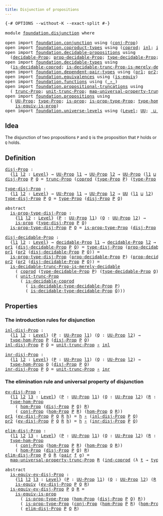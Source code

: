 ```yaml
---
title: Disjunction of propositions
---
```


<pre class="Agda"><a id="53" class="Symbol">{-#</a> <a id="57" class="Keyword">OPTIONS</a> <a id="65" class="Pragma">--without-K</a> <a id="77" class="Pragma">--exact-split</a> <a id="91" class="Symbol">#-}</a>

<a id="96" class="Keyword">module</a> <a id="103" href="foundation.disjunction.html" class="Module">foundation.disjunction</a> <a id="126" class="Keyword">where</a>

<a id="133" class="Keyword">open</a> <a id="138" class="Keyword">import</a> <a id="145" href="foundation.conjunction.html" class="Module">foundation.conjunction</a> <a id="168" class="Keyword">using</a> <a id="174" class="Symbol">(</a><a id="175" href="foundation.conjunction.html#706" class="Function">conj-Prop</a><a id="184" class="Symbol">)</a>
<a id="186" class="Keyword">open</a> <a id="191" class="Keyword">import</a> <a id="198" href="foundation.coproduct-types.html" class="Module">foundation.coproduct-types</a> <a id="225" class="Keyword">using</a> <a id="231" class="Symbol">(</a><a id="232" href="foundation.coproduct-types.html#1182" class="Datatype">coprod</a><a id="238" class="Symbol">;</a> <a id="240" href="foundation.coproduct-types.html#1253" class="InductiveConstructor">inl</a><a id="243" class="Symbol">;</a> <a id="245" href="foundation.coproduct-types.html#1276" class="InductiveConstructor">inr</a><a id="248" class="Symbol">;</a> <a id="250" href="foundation.coproduct-types.html#1298" class="Function">ind-coprod</a><a id="260" class="Symbol">)</a>
<a id="262" class="Keyword">open</a> <a id="267" class="Keyword">import</a> <a id="274" href="foundation.decidable-propositions.html" class="Module">foundation.decidable-propositions</a> <a id="308" class="Keyword">using</a>
  <a id="316" class="Symbol">(</a><a id="317" href="foundation-core.decidable-propositions.html#646" class="Function">decidable-Prop</a><a id="331" class="Symbol">;</a> <a id="333" href="foundation-core.decidable-propositions.html#795" class="Function">prop-decidable-Prop</a><a id="352" class="Symbol">;</a> <a id="354" href="foundation-core.decidable-propositions.html#872" class="Function">type-decidable-Prop</a><a id="373" class="Symbol">;</a> <a id="375" href="foundation-core.decidable-propositions.html#1102" class="Function">is-decidable-type-decidable-Prop</a><a id="407" class="Symbol">)</a>
<a id="409" class="Keyword">open</a> <a id="414" class="Keyword">import</a> <a id="421" href="foundation.decidable-types.html" class="Module">foundation.decidable-types</a> <a id="448" class="Keyword">using</a>
  <a id="456" class="Symbol">(</a><a id="457" href="foundation.decidable-types.html#2966" class="Function">is-decidable-coprod</a><a id="476" class="Symbol">;</a> <a id="478" href="foundation.decidable-types.html#8486" class="Function">is-decidable-trunc-Prop-is-merely-decidable</a><a id="521" class="Symbol">)</a>
<a id="523" class="Keyword">open</a> <a id="528" class="Keyword">import</a> <a id="535" href="foundation.dependent-pair-types.html" class="Module">foundation.dependent-pair-types</a> <a id="567" class="Keyword">using</a> <a id="573" class="Symbol">(</a><a id="574" href="foundation-core.dependent-pair-types.html#605" class="Field">pr1</a><a id="577" class="Symbol">;</a> <a id="579" href="foundation-core.dependent-pair-types.html#617" class="Field">pr2</a><a id="582" class="Symbol">;</a> <a id="584" href="foundation-core.dependent-pair-types.html#588" class="InductiveConstructor">pair</a><a id="588" class="Symbol">)</a>
<a id="590" class="Keyword">open</a> <a id="595" class="Keyword">import</a> <a id="602" href="foundation.equivalences.html" class="Module">foundation.equivalences</a> <a id="626" class="Keyword">using</a> <a id="632" class="Symbol">(</a><a id="633" href="foundation-core.equivalences.html#1556" class="Function">is-equiv</a><a id="641" class="Symbol">)</a>
<a id="643" class="Keyword">open</a> <a id="648" class="Keyword">import</a> <a id="655" href="foundation.functions.html" class="Module">foundation.functions</a> <a id="676" class="Keyword">using</a> <a id="682" class="Symbol">(</a><a id="683" href="foundation-core.functions.html#420" class="Function Operator">_∘_</a><a id="686" class="Symbol">)</a>
<a id="688" class="Keyword">open</a> <a id="693" class="Keyword">import</a> <a id="700" href="foundation.propositional-truncations.html" class="Module">foundation.propositional-truncations</a> <a id="737" class="Keyword">using</a>
  <a id="745" class="Symbol">(</a> <a id="747" href="foundation.propositional-truncations.html#2546" class="Function">trunc-Prop</a><a id="757" class="Symbol">;</a> <a id="759" href="foundation.propositional-truncations.html#2132" class="Function">unit-trunc-Prop</a><a id="774" class="Symbol">;</a> <a id="776" href="foundation.propositional-truncations.html#5252" class="Function">map-universal-property-trunc-Prop</a><a id="809" class="Symbol">)</a>
<a id="811" class="Keyword">open</a> <a id="816" class="Keyword">import</a> <a id="823" href="foundation.propositions.html" class="Module">foundation.propositions</a> <a id="847" class="Keyword">using</a>
  <a id="855" class="Symbol">(</a> <a id="857" href="foundation-core.propositions.html#1393" class="Function">UU-Prop</a><a id="864" class="Symbol">;</a> <a id="866" href="foundation-core.propositions.html#1495" class="Function">type-Prop</a><a id="875" class="Symbol">;</a> <a id="877" href="foundation-core.propositions.html#1309" class="Function">is-prop</a><a id="884" class="Symbol">;</a> <a id="886" href="foundation-core.propositions.html#1562" class="Function">is-prop-type-Prop</a><a id="903" class="Symbol">;</a> <a id="905" href="foundation-core.propositions.html#8476" class="Function">type-hom-Prop</a><a id="918" class="Symbol">;</a> <a id="920" href="foundation-core.propositions.html#8796" class="Function">hom-Prop</a><a id="928" class="Symbol">;</a>
    <a id="934" href="foundation-core.propositions.html#3693" class="Function">is-equiv-is-prop</a><a id="950" class="Symbol">)</a>
<a id="952" class="Keyword">open</a> <a id="957" class="Keyword">import</a> <a id="964" href="foundation.universe-levels.html" class="Module">foundation.universe-levels</a> <a id="991" class="Keyword">using</a> <a id="997" class="Symbol">(</a><a id="998" href="Agda.Primitive.html#597" class="Postulate">Level</a><a id="1003" class="Symbol">;</a> <a id="1005" href="foundation-core.universe-levels.html#235" class="Primitive">UU</a><a id="1007" class="Symbol">;</a> <a id="1009" href="Agda.Primitive.html#810" class="Primitive Operator">_⊔_</a><a id="1012" class="Symbol">)</a>
</pre>
## Idea

The disjunction of two propositions `P` and `Q` is the proposition that `P` holds or `Q` holds.

## Definition

<pre class="Agda"><a id="disj-Prop"></a><a id="1148" href="foundation.disjunction.html#1148" class="Function">disj-Prop</a> <a id="1158" class="Symbol">:</a>
  <a id="1162" class="Symbol">{</a><a id="1163" href="foundation.disjunction.html#1163" class="Bound">l1</a> <a id="1166" href="foundation.disjunction.html#1166" class="Bound">l2</a> <a id="1169" class="Symbol">:</a> <a id="1171" href="Agda.Primitive.html#597" class="Postulate">Level</a><a id="1176" class="Symbol">}</a> <a id="1178" class="Symbol">→</a> <a id="1180" href="foundation-core.propositions.html#1393" class="Function">UU-Prop</a> <a id="1188" href="foundation.disjunction.html#1163" class="Bound">l1</a> <a id="1191" class="Symbol">→</a> <a id="1193" href="foundation-core.propositions.html#1393" class="Function">UU-Prop</a> <a id="1201" href="foundation.disjunction.html#1166" class="Bound">l2</a> <a id="1204" class="Symbol">→</a> <a id="1206" href="foundation-core.propositions.html#1393" class="Function">UU-Prop</a> <a id="1214" class="Symbol">(</a><a id="1215" href="foundation.disjunction.html#1163" class="Bound">l1</a> <a id="1218" href="Agda.Primitive.html#810" class="Primitive Operator">⊔</a> <a id="1220" href="foundation.disjunction.html#1166" class="Bound">l2</a><a id="1222" class="Symbol">)</a>
<a id="1224" href="foundation.disjunction.html#1148" class="Function">disj-Prop</a> <a id="1234" href="foundation.disjunction.html#1234" class="Bound">P</a> <a id="1236" href="foundation.disjunction.html#1236" class="Bound">Q</a> <a id="1238" class="Symbol">=</a> <a id="1240" href="foundation.propositional-truncations.html#2546" class="Function">trunc-Prop</a> <a id="1251" class="Symbol">(</a><a id="1252" href="foundation.coproduct-types.html#1182" class="Datatype">coprod</a> <a id="1259" class="Symbol">(</a><a id="1260" href="foundation-core.propositions.html#1495" class="Function">type-Prop</a> <a id="1270" href="foundation.disjunction.html#1234" class="Bound">P</a><a id="1271" class="Symbol">)</a> <a id="1273" class="Symbol">(</a><a id="1274" href="foundation-core.propositions.html#1495" class="Function">type-Prop</a> <a id="1284" href="foundation.disjunction.html#1236" class="Bound">Q</a><a id="1285" class="Symbol">))</a>

<a id="type-disj-Prop"></a><a id="1289" href="foundation.disjunction.html#1289" class="Function">type-disj-Prop</a> <a id="1304" class="Symbol">:</a>
  <a id="1308" class="Symbol">{</a><a id="1309" href="foundation.disjunction.html#1309" class="Bound">l1</a> <a id="1312" href="foundation.disjunction.html#1312" class="Bound">l2</a> <a id="1315" class="Symbol">:</a> <a id="1317" href="Agda.Primitive.html#597" class="Postulate">Level</a><a id="1322" class="Symbol">}</a> <a id="1324" class="Symbol">→</a> <a id="1326" href="foundation-core.propositions.html#1393" class="Function">UU-Prop</a> <a id="1334" href="foundation.disjunction.html#1309" class="Bound">l1</a> <a id="1337" class="Symbol">→</a> <a id="1339" href="foundation-core.propositions.html#1393" class="Function">UU-Prop</a> <a id="1347" href="foundation.disjunction.html#1312" class="Bound">l2</a> <a id="1350" class="Symbol">→</a> <a id="1352" href="foundation-core.universe-levels.html#235" class="Primitive">UU</a> <a id="1355" class="Symbol">(</a><a id="1356" href="foundation.disjunction.html#1309" class="Bound">l1</a> <a id="1359" href="Agda.Primitive.html#810" class="Primitive Operator">⊔</a> <a id="1361" href="foundation.disjunction.html#1312" class="Bound">l2</a><a id="1363" class="Symbol">)</a>
<a id="1365" href="foundation.disjunction.html#1289" class="Function">type-disj-Prop</a> <a id="1380" href="foundation.disjunction.html#1380" class="Bound">P</a> <a id="1382" href="foundation.disjunction.html#1382" class="Bound">Q</a> <a id="1384" class="Symbol">=</a> <a id="1386" href="foundation-core.propositions.html#1495" class="Function">type-Prop</a> <a id="1396" class="Symbol">(</a><a id="1397" href="foundation.disjunction.html#1148" class="Function">disj-Prop</a> <a id="1407" href="foundation.disjunction.html#1380" class="Bound">P</a> <a id="1409" href="foundation.disjunction.html#1382" class="Bound">Q</a><a id="1410" class="Symbol">)</a>

<a id="1413" class="Keyword">abstract</a>
  <a id="is-prop-type-disj-Prop"></a><a id="1424" href="foundation.disjunction.html#1424" class="Function">is-prop-type-disj-Prop</a> <a id="1447" class="Symbol">:</a>
    <a id="1453" class="Symbol">{</a><a id="1454" href="foundation.disjunction.html#1454" class="Bound">l1</a> <a id="1457" href="foundation.disjunction.html#1457" class="Bound">l2</a> <a id="1460" class="Symbol">:</a> <a id="1462" href="Agda.Primitive.html#597" class="Postulate">Level</a><a id="1467" class="Symbol">}</a> <a id="1469" class="Symbol">(</a><a id="1470" href="foundation.disjunction.html#1470" class="Bound">P</a> <a id="1472" class="Symbol">:</a> <a id="1474" href="foundation-core.propositions.html#1393" class="Function">UU-Prop</a> <a id="1482" href="foundation.disjunction.html#1454" class="Bound">l1</a><a id="1484" class="Symbol">)</a> <a id="1486" class="Symbol">(</a><a id="1487" href="foundation.disjunction.html#1487" class="Bound">Q</a> <a id="1489" class="Symbol">:</a> <a id="1491" href="foundation-core.propositions.html#1393" class="Function">UU-Prop</a> <a id="1499" href="foundation.disjunction.html#1457" class="Bound">l2</a><a id="1501" class="Symbol">)</a> <a id="1503" class="Symbol">→</a>
    <a id="1509" href="foundation-core.propositions.html#1309" class="Function">is-prop</a> <a id="1517" class="Symbol">(</a><a id="1518" href="foundation.disjunction.html#1289" class="Function">type-disj-Prop</a> <a id="1533" href="foundation.disjunction.html#1470" class="Bound">P</a> <a id="1535" href="foundation.disjunction.html#1487" class="Bound">Q</a><a id="1536" class="Symbol">)</a>
  <a id="1540" href="foundation.disjunction.html#1424" class="Function">is-prop-type-disj-Prop</a> <a id="1563" href="foundation.disjunction.html#1563" class="Bound">P</a> <a id="1565" href="foundation.disjunction.html#1565" class="Bound">Q</a> <a id="1567" class="Symbol">=</a> <a id="1569" href="foundation-core.propositions.html#1562" class="Function">is-prop-type-Prop</a> <a id="1587" class="Symbol">(</a><a id="1588" href="foundation.disjunction.html#1148" class="Function">disj-Prop</a> <a id="1598" href="foundation.disjunction.html#1563" class="Bound">P</a> <a id="1600" href="foundation.disjunction.html#1565" class="Bound">Q</a><a id="1601" class="Symbol">)</a>

<a id="disj-decidable-Prop"></a><a id="1604" href="foundation.disjunction.html#1604" class="Function">disj-decidable-Prop</a> <a id="1624" class="Symbol">:</a> 
  <a id="1629" class="Symbol">{</a><a id="1630" href="foundation.disjunction.html#1630" class="Bound">l1</a> <a id="1633" href="foundation.disjunction.html#1633" class="Bound">l2</a> <a id="1636" class="Symbol">:</a> <a id="1638" href="Agda.Primitive.html#597" class="Postulate">Level</a><a id="1643" class="Symbol">}</a> <a id="1645" class="Symbol">→</a> <a id="1647" href="foundation-core.decidable-propositions.html#646" class="Function">decidable-Prop</a> <a id="1662" href="foundation.disjunction.html#1630" class="Bound">l1</a> <a id="1665" class="Symbol">→</a> <a id="1667" href="foundation-core.decidable-propositions.html#646" class="Function">decidable-Prop</a> <a id="1682" href="foundation.disjunction.html#1633" class="Bound">l2</a> <a id="1685" class="Symbol">→</a> <a id="1687" href="foundation-core.decidable-propositions.html#646" class="Function">decidable-Prop</a> <a id="1702" class="Symbol">(</a><a id="1703" href="foundation.disjunction.html#1630" class="Bound">l1</a> <a id="1706" href="Agda.Primitive.html#810" class="Primitive Operator">⊔</a> <a id="1708" href="foundation.disjunction.html#1633" class="Bound">l2</a><a id="1710" class="Symbol">)</a>
<a id="1712" href="foundation-core.dependent-pair-types.html#605" class="Field">pr1</a> <a id="1716" class="Symbol">(</a><a id="1717" href="foundation.disjunction.html#1604" class="Function">disj-decidable-Prop</a> <a id="1737" href="foundation.disjunction.html#1737" class="Bound">P</a> <a id="1739" href="foundation.disjunction.html#1739" class="Bound">Q</a><a id="1740" class="Symbol">)</a> <a id="1742" class="Symbol">=</a> <a id="1744" href="foundation.disjunction.html#1289" class="Function">type-disj-Prop</a> <a id="1759" class="Symbol">(</a><a id="1760" href="foundation-core.decidable-propositions.html#795" class="Function">prop-decidable-Prop</a> <a id="1780" href="foundation.disjunction.html#1737" class="Bound">P</a><a id="1781" class="Symbol">)</a> <a id="1783" class="Symbol">(</a><a id="1784" href="foundation-core.decidable-propositions.html#795" class="Function">prop-decidable-Prop</a> <a id="1804" href="foundation.disjunction.html#1739" class="Bound">Q</a><a id="1805" class="Symbol">)</a>
<a id="1807" href="foundation-core.dependent-pair-types.html#605" class="Field">pr1</a> <a id="1811" class="Symbol">(</a><a id="1812" href="foundation-core.dependent-pair-types.html#617" class="Field">pr2</a> <a id="1816" class="Symbol">(</a><a id="1817" href="foundation.disjunction.html#1604" class="Function">disj-decidable-Prop</a> <a id="1837" href="foundation.disjunction.html#1837" class="Bound">P</a> <a id="1839" href="foundation.disjunction.html#1839" class="Bound">Q</a><a id="1840" class="Symbol">))</a> <a id="1843" class="Symbol">=</a>
  <a id="1847" href="foundation.disjunction.html#1424" class="Function">is-prop-type-disj-Prop</a> <a id="1870" class="Symbol">(</a><a id="1871" href="foundation-core.decidable-propositions.html#795" class="Function">prop-decidable-Prop</a> <a id="1891" href="foundation.disjunction.html#1837" class="Bound">P</a><a id="1892" class="Symbol">)</a> <a id="1894" class="Symbol">(</a><a id="1895" href="foundation-core.decidable-propositions.html#795" class="Function">prop-decidable-Prop</a> <a id="1915" href="foundation.disjunction.html#1839" class="Bound">Q</a><a id="1916" class="Symbol">)</a>
<a id="1918" href="foundation-core.dependent-pair-types.html#617" class="Field">pr2</a> <a id="1922" class="Symbol">(</a><a id="1923" href="foundation-core.dependent-pair-types.html#617" class="Field">pr2</a> <a id="1927" class="Symbol">(</a><a id="1928" href="foundation.disjunction.html#1604" class="Function">disj-decidable-Prop</a> <a id="1948" href="foundation.disjunction.html#1948" class="Bound">P</a> <a id="1950" href="foundation.disjunction.html#1950" class="Bound">Q</a><a id="1951" class="Symbol">))</a> <a id="1954" class="Symbol">=</a>
  <a id="1958" href="foundation.decidable-types.html#8486" class="Function">is-decidable-trunc-Prop-is-merely-decidable</a>
    <a id="2006" class="Symbol">(</a> <a id="2008" href="foundation.coproduct-types.html#1182" class="Datatype">coprod</a> <a id="2015" class="Symbol">(</a><a id="2016" href="foundation-core.decidable-propositions.html#872" class="Function">type-decidable-Prop</a> <a id="2036" href="foundation.disjunction.html#1948" class="Bound">P</a><a id="2037" class="Symbol">)</a> <a id="2039" class="Symbol">(</a><a id="2040" href="foundation-core.decidable-propositions.html#872" class="Function">type-decidable-Prop</a> <a id="2060" href="foundation.disjunction.html#1950" class="Bound">Q</a><a id="2061" class="Symbol">))</a>
    <a id="2068" class="Symbol">(</a> <a id="2070" href="foundation.propositional-truncations.html#2132" class="Function">unit-trunc-Prop</a>
      <a id="2092" class="Symbol">(</a> <a id="2094" href="foundation.decidable-types.html#2966" class="Function">is-decidable-coprod</a>
        <a id="2122" class="Symbol">(</a> <a id="2124" href="foundation-core.decidable-propositions.html#1102" class="Function">is-decidable-type-decidable-Prop</a> <a id="2157" href="foundation.disjunction.html#1948" class="Bound">P</a><a id="2158" class="Symbol">)</a>
        <a id="2168" class="Symbol">(</a> <a id="2170" href="foundation-core.decidable-propositions.html#1102" class="Function">is-decidable-type-decidable-Prop</a> <a id="2203" href="foundation.disjunction.html#1950" class="Bound">Q</a><a id="2204" class="Symbol">)))</a>
</pre>
## Properties

### The introduction rules for disjunction

<pre class="Agda"><a id="inl-disj-Prop"></a><a id="2280" href="foundation.disjunction.html#2280" class="Function">inl-disj-Prop</a> <a id="2294" class="Symbol">:</a>
  <a id="2298" class="Symbol">{</a><a id="2299" href="foundation.disjunction.html#2299" class="Bound">l1</a> <a id="2302" href="foundation.disjunction.html#2302" class="Bound">l2</a> <a id="2305" class="Symbol">:</a> <a id="2307" href="Agda.Primitive.html#597" class="Postulate">Level</a><a id="2312" class="Symbol">}</a> <a id="2314" class="Symbol">(</a><a id="2315" href="foundation.disjunction.html#2315" class="Bound">P</a> <a id="2317" class="Symbol">:</a> <a id="2319" href="foundation-core.propositions.html#1393" class="Function">UU-Prop</a> <a id="2327" href="foundation.disjunction.html#2299" class="Bound">l1</a><a id="2329" class="Symbol">)</a> <a id="2331" class="Symbol">(</a><a id="2332" href="foundation.disjunction.html#2332" class="Bound">Q</a> <a id="2334" class="Symbol">:</a> <a id="2336" href="foundation-core.propositions.html#1393" class="Function">UU-Prop</a> <a id="2344" href="foundation.disjunction.html#2302" class="Bound">l2</a><a id="2346" class="Symbol">)</a> <a id="2348" class="Symbol">→</a>
  <a id="2352" href="foundation-core.propositions.html#8476" class="Function">type-hom-Prop</a> <a id="2366" href="foundation.disjunction.html#2315" class="Bound">P</a> <a id="2368" class="Symbol">(</a><a id="2369" href="foundation.disjunction.html#1148" class="Function">disj-Prop</a> <a id="2379" href="foundation.disjunction.html#2315" class="Bound">P</a> <a id="2381" href="foundation.disjunction.html#2332" class="Bound">Q</a><a id="2382" class="Symbol">)</a>
<a id="2384" href="foundation.disjunction.html#2280" class="Function">inl-disj-Prop</a> <a id="2398" href="foundation.disjunction.html#2398" class="Bound">P</a> <a id="2400" href="foundation.disjunction.html#2400" class="Bound">Q</a> <a id="2402" class="Symbol">=</a> <a id="2404" href="foundation.propositional-truncations.html#2132" class="Function">unit-trunc-Prop</a> <a id="2420" href="foundation-core.functions.html#420" class="Function Operator">∘</a> <a id="2422" href="foundation.coproduct-types.html#1253" class="InductiveConstructor">inl</a>

<a id="inr-disj-Prop"></a><a id="2427" href="foundation.disjunction.html#2427" class="Function">inr-disj-Prop</a> <a id="2441" class="Symbol">:</a>
  <a id="2445" class="Symbol">{</a><a id="2446" href="foundation.disjunction.html#2446" class="Bound">l1</a> <a id="2449" href="foundation.disjunction.html#2449" class="Bound">l2</a> <a id="2452" class="Symbol">:</a> <a id="2454" href="Agda.Primitive.html#597" class="Postulate">Level</a><a id="2459" class="Symbol">}</a> <a id="2461" class="Symbol">(</a><a id="2462" href="foundation.disjunction.html#2462" class="Bound">P</a> <a id="2464" class="Symbol">:</a> <a id="2466" href="foundation-core.propositions.html#1393" class="Function">UU-Prop</a> <a id="2474" href="foundation.disjunction.html#2446" class="Bound">l1</a><a id="2476" class="Symbol">)</a> <a id="2478" class="Symbol">(</a><a id="2479" href="foundation.disjunction.html#2479" class="Bound">Q</a> <a id="2481" class="Symbol">:</a> <a id="2483" href="foundation-core.propositions.html#1393" class="Function">UU-Prop</a> <a id="2491" href="foundation.disjunction.html#2449" class="Bound">l2</a><a id="2493" class="Symbol">)</a> <a id="2495" class="Symbol">→</a>
  <a id="2499" href="foundation-core.propositions.html#8476" class="Function">type-hom-Prop</a> <a id="2513" href="foundation.disjunction.html#2479" class="Bound">Q</a> <a id="2515" class="Symbol">(</a><a id="2516" href="foundation.disjunction.html#1148" class="Function">disj-Prop</a> <a id="2526" href="foundation.disjunction.html#2462" class="Bound">P</a> <a id="2528" href="foundation.disjunction.html#2479" class="Bound">Q</a><a id="2529" class="Symbol">)</a>
<a id="2531" href="foundation.disjunction.html#2427" class="Function">inr-disj-Prop</a> <a id="2545" href="foundation.disjunction.html#2545" class="Bound">P</a> <a id="2547" href="foundation.disjunction.html#2547" class="Bound">Q</a> <a id="2549" class="Symbol">=</a> <a id="2551" href="foundation.propositional-truncations.html#2132" class="Function">unit-trunc-Prop</a> <a id="2567" href="foundation-core.functions.html#420" class="Function Operator">∘</a> <a id="2569" href="foundation.coproduct-types.html#1276" class="InductiveConstructor">inr</a>
</pre>
### The elimination rule and universal property of disjunction

<pre class="Agda"><a id="ev-disj-Prop"></a><a id="2650" href="foundation.disjunction.html#2650" class="Function">ev-disj-Prop</a> <a id="2663" class="Symbol">:</a>
  <a id="2667" class="Symbol">{</a><a id="2668" href="foundation.disjunction.html#2668" class="Bound">l1</a> <a id="2671" href="foundation.disjunction.html#2671" class="Bound">l2</a> <a id="2674" href="foundation.disjunction.html#2674" class="Bound">l3</a> <a id="2677" class="Symbol">:</a> <a id="2679" href="Agda.Primitive.html#597" class="Postulate">Level</a><a id="2684" class="Symbol">}</a> <a id="2686" class="Symbol">(</a><a id="2687" href="foundation.disjunction.html#2687" class="Bound">P</a> <a id="2689" class="Symbol">:</a> <a id="2691" href="foundation-core.propositions.html#1393" class="Function">UU-Prop</a> <a id="2699" href="foundation.disjunction.html#2668" class="Bound">l1</a><a id="2701" class="Symbol">)</a> <a id="2703" class="Symbol">(</a><a id="2704" href="foundation.disjunction.html#2704" class="Bound">Q</a> <a id="2706" class="Symbol">:</a> <a id="2708" href="foundation-core.propositions.html#1393" class="Function">UU-Prop</a> <a id="2716" href="foundation.disjunction.html#2671" class="Bound">l2</a><a id="2718" class="Symbol">)</a> <a id="2720" class="Symbol">(</a><a id="2721" href="foundation.disjunction.html#2721" class="Bound">R</a> <a id="2723" class="Symbol">:</a> <a id="2725" href="foundation-core.propositions.html#1393" class="Function">UU-Prop</a> <a id="2733" href="foundation.disjunction.html#2674" class="Bound">l3</a><a id="2735" class="Symbol">)</a> <a id="2737" class="Symbol">→</a>
  <a id="2741" href="foundation-core.propositions.html#8476" class="Function">type-hom-Prop</a>
    <a id="2759" class="Symbol">(</a> <a id="2761" href="foundation-core.propositions.html#8796" class="Function">hom-Prop</a> <a id="2770" class="Symbol">(</a><a id="2771" href="foundation.disjunction.html#1148" class="Function">disj-Prop</a> <a id="2781" href="foundation.disjunction.html#2687" class="Bound">P</a> <a id="2783" href="foundation.disjunction.html#2704" class="Bound">Q</a><a id="2784" class="Symbol">)</a> <a id="2786" href="foundation.disjunction.html#2721" class="Bound">R</a><a id="2787" class="Symbol">)</a>
    <a id="2793" class="Symbol">(</a> <a id="2795" href="foundation.conjunction.html#706" class="Function">conj-Prop</a> <a id="2805" class="Symbol">(</a><a id="2806" href="foundation-core.propositions.html#8796" class="Function">hom-Prop</a> <a id="2815" href="foundation.disjunction.html#2687" class="Bound">P</a> <a id="2817" href="foundation.disjunction.html#2721" class="Bound">R</a><a id="2818" class="Symbol">)</a> <a id="2820" class="Symbol">(</a><a id="2821" href="foundation-core.propositions.html#8796" class="Function">hom-Prop</a> <a id="2830" href="foundation.disjunction.html#2704" class="Bound">Q</a> <a id="2832" href="foundation.disjunction.html#2721" class="Bound">R</a><a id="2833" class="Symbol">))</a>
<a id="2836" href="foundation-core.dependent-pair-types.html#605" class="Field">pr1</a> <a id="2840" class="Symbol">(</a><a id="2841" href="foundation.disjunction.html#2650" class="Function">ev-disj-Prop</a> <a id="2854" href="foundation.disjunction.html#2854" class="Bound">P</a> <a id="2856" href="foundation.disjunction.html#2856" class="Bound">Q</a> <a id="2858" href="foundation.disjunction.html#2858" class="Bound">R</a> <a id="2860" href="foundation.disjunction.html#2860" class="Bound">h</a><a id="2861" class="Symbol">)</a> <a id="2863" class="Symbol">=</a> <a id="2865" href="foundation.disjunction.html#2860" class="Bound">h</a> <a id="2867" href="foundation-core.functions.html#420" class="Function Operator">∘</a> <a id="2869" class="Symbol">(</a><a id="2870" href="foundation.disjunction.html#2280" class="Function">inl-disj-Prop</a> <a id="2884" href="foundation.disjunction.html#2854" class="Bound">P</a> <a id="2886" href="foundation.disjunction.html#2856" class="Bound">Q</a><a id="2887" class="Symbol">)</a>
<a id="2889" href="foundation-core.dependent-pair-types.html#617" class="Field">pr2</a> <a id="2893" class="Symbol">(</a><a id="2894" href="foundation.disjunction.html#2650" class="Function">ev-disj-Prop</a> <a id="2907" href="foundation.disjunction.html#2907" class="Bound">P</a> <a id="2909" href="foundation.disjunction.html#2909" class="Bound">Q</a> <a id="2911" href="foundation.disjunction.html#2911" class="Bound">R</a> <a id="2913" href="foundation.disjunction.html#2913" class="Bound">h</a><a id="2914" class="Symbol">)</a> <a id="2916" class="Symbol">=</a> <a id="2918" href="foundation.disjunction.html#2913" class="Bound">h</a> <a id="2920" href="foundation-core.functions.html#420" class="Function Operator">∘</a> <a id="2922" class="Symbol">(</a><a id="2923" href="foundation.disjunction.html#2427" class="Function">inr-disj-Prop</a> <a id="2937" href="foundation.disjunction.html#2907" class="Bound">P</a> <a id="2939" href="foundation.disjunction.html#2909" class="Bound">Q</a><a id="2940" class="Symbol">)</a>

<a id="elim-disj-Prop"></a><a id="2943" href="foundation.disjunction.html#2943" class="Function">elim-disj-Prop</a> <a id="2958" class="Symbol">:</a>
  <a id="2962" class="Symbol">{</a><a id="2963" href="foundation.disjunction.html#2963" class="Bound">l1</a> <a id="2966" href="foundation.disjunction.html#2966" class="Bound">l2</a> <a id="2969" href="foundation.disjunction.html#2969" class="Bound">l3</a> <a id="2972" class="Symbol">:</a> <a id="2974" href="Agda.Primitive.html#597" class="Postulate">Level</a><a id="2979" class="Symbol">}</a> <a id="2981" class="Symbol">(</a><a id="2982" href="foundation.disjunction.html#2982" class="Bound">P</a> <a id="2984" class="Symbol">:</a> <a id="2986" href="foundation-core.propositions.html#1393" class="Function">UU-Prop</a> <a id="2994" href="foundation.disjunction.html#2963" class="Bound">l1</a><a id="2996" class="Symbol">)</a> <a id="2998" class="Symbol">(</a><a id="2999" href="foundation.disjunction.html#2999" class="Bound">Q</a> <a id="3001" class="Symbol">:</a> <a id="3003" href="foundation-core.propositions.html#1393" class="Function">UU-Prop</a> <a id="3011" href="foundation.disjunction.html#2966" class="Bound">l2</a><a id="3013" class="Symbol">)</a> <a id="3015" class="Symbol">(</a><a id="3016" href="foundation.disjunction.html#3016" class="Bound">R</a> <a id="3018" class="Symbol">:</a> <a id="3020" href="foundation-core.propositions.html#1393" class="Function">UU-Prop</a> <a id="3028" href="foundation.disjunction.html#2969" class="Bound">l3</a><a id="3030" class="Symbol">)</a> <a id="3032" class="Symbol">→</a>
  <a id="3036" href="foundation-core.propositions.html#8476" class="Function">type-hom-Prop</a>
    <a id="3054" class="Symbol">(</a> <a id="3056" href="foundation.conjunction.html#706" class="Function">conj-Prop</a> <a id="3066" class="Symbol">(</a><a id="3067" href="foundation-core.propositions.html#8796" class="Function">hom-Prop</a> <a id="3076" href="foundation.disjunction.html#2982" class="Bound">P</a> <a id="3078" href="foundation.disjunction.html#3016" class="Bound">R</a><a id="3079" class="Symbol">)</a> <a id="3081" class="Symbol">(</a><a id="3082" href="foundation-core.propositions.html#8796" class="Function">hom-Prop</a> <a id="3091" href="foundation.disjunction.html#2999" class="Bound">Q</a> <a id="3093" href="foundation.disjunction.html#3016" class="Bound">R</a><a id="3094" class="Symbol">))</a>
    <a id="3101" class="Symbol">(</a> <a id="3103" href="foundation-core.propositions.html#8796" class="Function">hom-Prop</a> <a id="3112" class="Symbol">(</a><a id="3113" href="foundation.disjunction.html#1148" class="Function">disj-Prop</a> <a id="3123" href="foundation.disjunction.html#2982" class="Bound">P</a> <a id="3125" href="foundation.disjunction.html#2999" class="Bound">Q</a><a id="3126" class="Symbol">)</a> <a id="3128" href="foundation.disjunction.html#3016" class="Bound">R</a><a id="3129" class="Symbol">)</a>
<a id="3131" href="foundation.disjunction.html#2943" class="Function">elim-disj-Prop</a> <a id="3146" href="foundation.disjunction.html#3146" class="Bound">P</a> <a id="3148" href="foundation.disjunction.html#3148" class="Bound">Q</a> <a id="3150" href="foundation.disjunction.html#3150" class="Bound">R</a> <a id="3152" class="Symbol">(</a><a id="3153" href="foundation-core.dependent-pair-types.html#588" class="InductiveConstructor">pair</a> <a id="3158" href="foundation.disjunction.html#3158" class="Bound">f</a> <a id="3160" href="foundation.disjunction.html#3160" class="Bound">g</a><a id="3161" class="Symbol">)</a> <a id="3163" class="Symbol">=</a>
  <a id="3167" href="foundation.propositional-truncations.html#5252" class="Function">map-universal-property-trunc-Prop</a> <a id="3201" href="foundation.disjunction.html#3150" class="Bound">R</a> <a id="3203" class="Symbol">(</a><a id="3204" href="foundation.coproduct-types.html#1298" class="Function">ind-coprod</a> <a id="3215" class="Symbol">(λ</a> <a id="3218" href="foundation.disjunction.html#3218" class="Bound">t</a> <a id="3220" class="Symbol">→</a> <a id="3222" href="foundation-core.propositions.html#1495" class="Function">type-Prop</a> <a id="3232" href="foundation.disjunction.html#3150" class="Bound">R</a><a id="3233" class="Symbol">)</a> <a id="3235" href="foundation.disjunction.html#3158" class="Bound">f</a> <a id="3237" href="foundation.disjunction.html#3160" class="Bound">g</a><a id="3238" class="Symbol">)</a>

<a id="3241" class="Keyword">abstract</a>
  <a id="is-equiv-ev-disj-Prop"></a><a id="3252" href="foundation.disjunction.html#3252" class="Function">is-equiv-ev-disj-Prop</a> <a id="3274" class="Symbol">:</a>
    <a id="3280" class="Symbol">{</a><a id="3281" href="foundation.disjunction.html#3281" class="Bound">l1</a> <a id="3284" href="foundation.disjunction.html#3284" class="Bound">l2</a> <a id="3287" href="foundation.disjunction.html#3287" class="Bound">l3</a> <a id="3290" class="Symbol">:</a> <a id="3292" href="Agda.Primitive.html#597" class="Postulate">Level</a><a id="3297" class="Symbol">}</a> <a id="3299" class="Symbol">(</a><a id="3300" href="foundation.disjunction.html#3300" class="Bound">P</a> <a id="3302" class="Symbol">:</a> <a id="3304" href="foundation-core.propositions.html#1393" class="Function">UU-Prop</a> <a id="3312" href="foundation.disjunction.html#3281" class="Bound">l1</a><a id="3314" class="Symbol">)</a> <a id="3316" class="Symbol">(</a><a id="3317" href="foundation.disjunction.html#3317" class="Bound">Q</a> <a id="3319" class="Symbol">:</a> <a id="3321" href="foundation-core.propositions.html#1393" class="Function">UU-Prop</a> <a id="3329" href="foundation.disjunction.html#3284" class="Bound">l2</a><a id="3331" class="Symbol">)</a> <a id="3333" class="Symbol">(</a><a id="3334" href="foundation.disjunction.html#3334" class="Bound">R</a> <a id="3336" class="Symbol">:</a> <a id="3338" href="foundation-core.propositions.html#1393" class="Function">UU-Prop</a> <a id="3346" href="foundation.disjunction.html#3287" class="Bound">l3</a><a id="3348" class="Symbol">)</a> <a id="3350" class="Symbol">→</a>
    <a id="3356" href="foundation-core.equivalences.html#1556" class="Function">is-equiv</a> <a id="3365" class="Symbol">(</a><a id="3366" href="foundation.disjunction.html#2650" class="Function">ev-disj-Prop</a> <a id="3379" href="foundation.disjunction.html#3300" class="Bound">P</a> <a id="3381" href="foundation.disjunction.html#3317" class="Bound">Q</a> <a id="3383" href="foundation.disjunction.html#3334" class="Bound">R</a><a id="3384" class="Symbol">)</a>
  <a id="3388" href="foundation.disjunction.html#3252" class="Function">is-equiv-ev-disj-Prop</a> <a id="3410" href="foundation.disjunction.html#3410" class="Bound">P</a> <a id="3412" href="foundation.disjunction.html#3412" class="Bound">Q</a> <a id="3414" href="foundation.disjunction.html#3414" class="Bound">R</a> <a id="3416" class="Symbol">=</a>
    <a id="3422" href="foundation-core.propositions.html#3693" class="Function">is-equiv-is-prop</a>
      <a id="3445" class="Symbol">(</a> <a id="3447" href="foundation-core.propositions.html#1562" class="Function">is-prop-type-Prop</a> <a id="3465" class="Symbol">(</a><a id="3466" href="foundation-core.propositions.html#8796" class="Function">hom-Prop</a> <a id="3475" class="Symbol">(</a><a id="3476" href="foundation.disjunction.html#1148" class="Function">disj-Prop</a> <a id="3486" href="foundation.disjunction.html#3410" class="Bound">P</a> <a id="3488" href="foundation.disjunction.html#3412" class="Bound">Q</a><a id="3489" class="Symbol">)</a> <a id="3491" href="foundation.disjunction.html#3414" class="Bound">R</a><a id="3492" class="Symbol">))</a>
      <a id="3501" class="Symbol">(</a> <a id="3503" href="foundation-core.propositions.html#1562" class="Function">is-prop-type-Prop</a> <a id="3521" class="Symbol">(</a><a id="3522" href="foundation.conjunction.html#706" class="Function">conj-Prop</a> <a id="3532" class="Symbol">(</a><a id="3533" href="foundation-core.propositions.html#8796" class="Function">hom-Prop</a> <a id="3542" href="foundation.disjunction.html#3410" class="Bound">P</a> <a id="3544" href="foundation.disjunction.html#3414" class="Bound">R</a><a id="3545" class="Symbol">)</a> <a id="3547" class="Symbol">(</a><a id="3548" href="foundation-core.propositions.html#8796" class="Function">hom-Prop</a> <a id="3557" href="foundation.disjunction.html#3412" class="Bound">Q</a> <a id="3559" href="foundation.disjunction.html#3414" class="Bound">R</a><a id="3560" class="Symbol">)))</a>
      <a id="3570" class="Symbol">(</a> <a id="3572" href="foundation.disjunction.html#2943" class="Function">elim-disj-Prop</a> <a id="3587" href="foundation.disjunction.html#3410" class="Bound">P</a> <a id="3589" href="foundation.disjunction.html#3412" class="Bound">Q</a> <a id="3591" href="foundation.disjunction.html#3414" class="Bound">R</a><a id="3592" class="Symbol">)</a>
</pre>